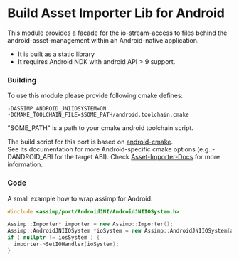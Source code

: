 Build Asset Importer Lib for Android
====================================
This module provides a facade for the io-stream-access to files behind the android-asset-management within 
an Android-native application.
- It is built as a static library
- It requires Android NDK with android API > 9 support.

### Building ###
To use this module please provide following cmake defines:
```
-DASSIMP_ANDROID_JNIIOSYSTEM=ON
-DCMAKE_TOOLCHAIN_FILE=$SOME_PATH/android.toolchain.cmake
```

"SOME_PATH" is a path to your cmake android toolchain script.


The build script for this port is based on [android-cmake](https://github.com/taka-no-me/android-cmake).  
See its documentation for more Android-specific cmake options (e.g. -DANDROID_ABI for the target ABI).
Check [Asset-Importer-Docs](https://assimp-docs.readthedocs.io/en/latest/) for more information.

### Code ###
A small example how to wrap assimp for Android:
```cpp
#include <assimp/port/AndroidJNI/AndroidJNIIOSystem.h>

Assimp::Importer* importer = new Assimp::Importer();
Assimp::AndroidJNIIOSystem *ioSystem = new Assimp::AndroidJNIIOSystem(app->activity);
if ( nullptr != iosSystem ) {
  importer->SetIOHandler(ioSystem);
}  
```
